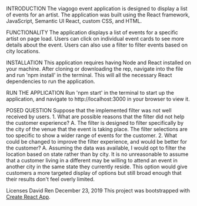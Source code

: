 INTRODUCTION
The viagogo event application is designed to display a list of events for an artist. The application was built using the React framework, JavaScript, Semantic UI React, custom CSS, and HTML.

FUNCTIONALITY
The application displays a list of events for a specific artist on page load. Users can click on individual event cards to see more details about the event. Users can also use a filter to filter events based on city locations.

INSTALLATION
This application requires having Node and React installed on your machine.
After cloning or downloading the rep, navigate into the file and run 'npm install' in the terminal. This will all the necessary React dependencies to run the application.

RUN THE APPLICATION
Run 'npm start' in the terminal to start up the application, and navigate to http://localhost:3000 in your browser to view it.

POSED QUESTION
Suppose that the implemented filter was not well received by users.
    1. What are possible reasons that the filter did not help the customer experience?
        A. The filter is designed to filter specifically by the city of the venue that the event is taking place. The filter selections are too specific to show a wider range of events for the customer.
    2. What could be changed to improve the filter experience, and would be better for the customer?
        A. Assuming the data was available, I would opt to filter the location based on state rather than by city. It is no unreasonable to assume that a customer living in a different may be willing to attend an event in another city in the same state they currently reside. This option would give customers a more targeted display of options but still broad enough that their results don't feel overly limited.


Licenses David Ren December 23, 2019
This project was bootstrapped with [Create React App](https://github.com/facebook/create-react-app).
